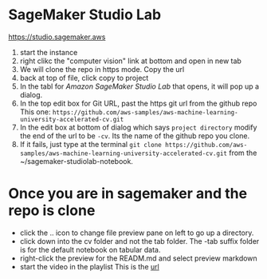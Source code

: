 # SageMaker Studio Lab

https://studio.sagemaker.aws


1. start the instance
2. right clikc the "computer vision" link at bottom and open in new tab
3. We will clone the repo in https mode.  Copy the url
4. back at top of file, click copy to project
5. In the tabl for *Amazon SageMaker Studio Lab* that opens, it will pop
up a dialog.  
6. In the top edit box for Git URL, past the https git url from the github repo
This one: `https://github.com/aws-samples/aws-machine-learning-university-accelerated-cv.git`
7. In the edit box at bottom of dialog which says `project directory` modify the end of the url to be `-cv`.  Its the name of the github repo you clone.
8. If it fails, just type at the terminal `git clone https://github.com/aws-samples/aws-machine-learning-university-accelerated-cv.git` from the ~/sagemaker-studiolab-notebook.


# Once you are in sagemaker and the repo is clone

* click the .. icon to change file preview pane on left to go up a directory.
* click down into the cv folder and not the tab folder.  The -tab suffix folder
is for the default notebook on tabular data.
* right-click the preview for the READM.md and select preview markdown
* start the video in the playlist
This is the [url](https://www.youtube.com/playlist?list=PL8P_Z6C4GcuU4knhhCouJujFZ2tTqU-Ta)



